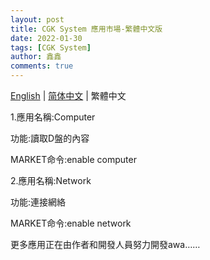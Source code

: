 ```yaml
---
layout: post
title: CGK System 應用市場-繁體中文版
date: 2022-01-30
tags: [CGK System]
author: 鑫鑫
comments: true
---
```


[English](https://xinxin2021.github.io/blog/cgk-system-app) | [简体中文](https://xinxin2021.github.io/blog/cgk-system-app-zh) | 繁體中文

1.應用名稱:Computer

功能:讀取D盤的內容

MARKET命令:enable computer

2.應用名稱:Network

功能:連接網絡

MARKET命令:enable network

更多應用正在由作者和開發人員努力開發awa……
